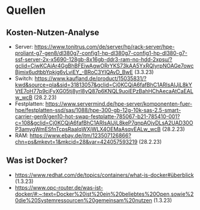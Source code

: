 # Quellen
## Kosten-Nutzen-Analyse

* Server: https://www.tonitrus.com/de/server/hp/rack-server/hpe-proliant-g7-gen8/dl380g7-config1-hp-dl380g7-config1-hp-dl380-g7-ssf-server-2x-x5690-128gb-8x16gb-ddr3-ram-no-hdd-2xpsu/?gclid=CjwKCAiAr4GgBhBFEiwAgwORrYKS73kAA5YxRQIyrpNOAGe7owcBjmix6udtbbYpkjg6vLviEY_-BRoC3YIQAvD_BwE (3.3.23)
* Switch: https://www.kaufland.de/product/15035831/?kwd&source=pla&sid=31813057&gclid=Cj0KCQiA6fafBhC1ARIsAIJjL8kYVtE7oH77p9cjFyXG05tj8yrl8yQ87p6KNQL9uoiEPzBahHChAecaAtCaEALw_wcB (28.2.23)
* Festplatten: https://www.servermind.de/hpe-server/komponenten-fuer-hpe/festplatten-ssd/sas/1088/hpe-300-gb-12g-10k-sas-2.5-smart-carrier-gen9/gen10-hot-swap-festplatte-785067-b21-785410-001?c=108&gclid=Cj0KCQiA6fafBhC1ARIsAIJjL8keP7qnpAOjvDLsA2UAD30OP3amygWmESfnTcpsRaaIqWXjWLX4OEMaAsqvEALw_wcB (28.2.23)
* RAM: https://www.ebay.de/itm/123507126866?chn=ps&mkevt=1&mkcid=28&var=424057593219 (28.2.23)
## Was ist Docker?
* https://www.redhat.com/de/topics/containers/what-is-docker#überblick (1.3.23)
* https://www.opc-router.de/was-ist-docker/#:~:text=Docker%20ist%20ein%20beliebtes%20Open,sowie%20die%20Systemressourcen%20gemeinsam%20nutzen (1.3.23)